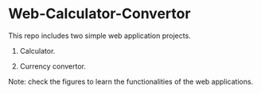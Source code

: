 # Web-Calculator-Convertor
This repo includes two simple web application projects.

1. Calculator.

2. Currency convertor.

Note: check the figures to learn the functionalities of the web applications.
